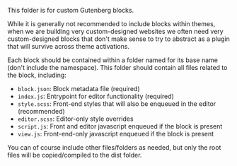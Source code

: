 This folder is for custom Gutenberg blocks.

While it is generally not recommended to include blocks within themes, when we
are building very custom-designed websites we often need very custom-designed
blocks that don't make sense to try to abstract as a plugin that will survive
across theme activations.

Each block should be contained within a folder named for its base name (don't include the namespace). This folder should contain all files related to the block, including:
- `block.json`:  Block metadata file (required)
- `index.js`:    Entrypoint for editor functionality (required)
- `style.scss`:  Front-end styles that will also be enqueued in the editor (recommended)
- `editor.scss`: Editor-only style overrides
- `script.js`:   Front and editor javascript enqueued if the block is present
- `view.js`:     Front-end-only javascript enqueued if the block is present

You can of course include other files/folders as needed, but only the root files will be copied/compiled to the dist folder.
